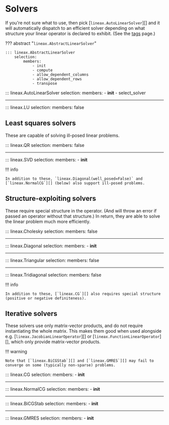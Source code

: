 # Solvers

If you're not sure what to use, then pick [`lineax.AutoLinearSolver`][] and it will automatically dispatch to an efficient solver depending on what structure your linear operator is declared to exhibit. (See the [tags](./tags.md) page.)

??? abstract "`lineax.AbstractLinearSolver`"

    ::: lineax.AbstractLinearSolver
        selection:
            members:
                - init
                - compute
                - allow_dependent_columns
                - allow_dependent_rows
                - transpose

::: lineax.AutoLinearSolver
    selection:
        members:
            - __init__
            - select_solver

---

::: lineax.LU
    selection:
        members:
            false

## Least squares solvers

These are capable of solving ill-posed linear problems.

::: lineax.QR
    selection:
        members:
            false

---

::: lineax.SVD
    selection:
        members:
            - __init__

!!! info

    In addition to these, `lineax.Diagonal(well_posed=False)` and [`lineax.NormalCG`][] (below) also support ill-posed problems.

## Structure-exploiting solvers

These require special structure in the operator. (And will throw an error if passed an operator without that structure.) In return, they are able to solve the linear problem much more efficiently.

::: lineax.Cholesky
    selection:
        members:
            false

---

::: lineax.Diagonal
    selection:
        members:
            - __init__

---

::: lineax.Triangular
    selection:
        members:
            false

---

::: lineax.Tridiagonal
    selection:
        members:
            false

!!! info

    In addition to these, [`lineax.CG`][] also requires special structure (positive or negative definiteness).

## Iterative solvers

These solvers use only matrix-vector products, and do not require instantiating the whole matrix. This makes them good when used alongside e.g. [`lineax.JacobianLinearOperator`][] or [`lineax.FunctionLinearOperator`][], which only provide matrix-vector products.

!!! warning

    Note that [`lineax.BiCGStab`][] and [`lineax.GMRES`][] may fail to converge on some (typically non-sparse) problems.

::: lineax.CG
    selection:
        members:
            - __init__

---

::: lineax.NormalCG
    selection:
        members:
            - __init__

---

::: lineax.BiCGStab
    selection:
        members:
            - __init__

---

::: lineax.GMRES
    selection:
        members:
            - __init__
